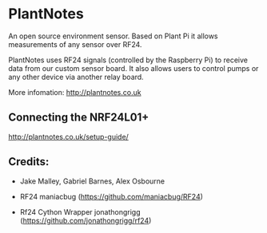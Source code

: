 PlantNotes
==========

An open source environment sensor. Based on Plant Pi it allows measurements of any sensor over RF24.

PlantNotes uses RF24 signals (controlled by the Raspberry Pi) to receive data from our custom sensor board. 
It also allows users to control pumps or any other device via another relay board.

More infomation:
http://plantnotes.co.uk

Connecting the NRF24L01+
------------------------
http://plantnotes.co.uk/setup-guide/

Credits:
--------
- Jake Malley, Gabriel Barnes, Alex Osbourne

- RF24 maniacbug (https://github.com/maniacbug/RF24) 
- Rf24 Cython Wrapper jonathongrigg (https://github.com/jonathongrigg/rf24)
